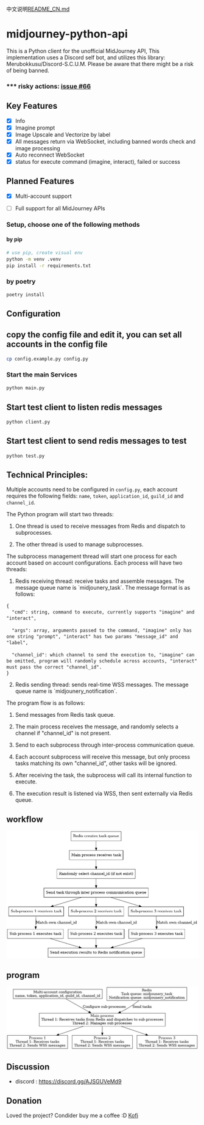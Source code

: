中文说明[README_CN.md](README_CN.md)
# midjourney-python-api
This is a Python client for the unofficial MidJourney API, This implementation uses a Discord self bot, and utilizes this library: Merubokkusu/Discord-S.C.U.M. Please be aware that there might be a risk of being banned.


### *** risky actions: [issue #66](https://github.com/Merubokkusu/Discord-S.C.U.M/issues/66#issue-876713938)

## Key Features
- [x] Info
- [x] Imagine prompt
- [x] Image Upscale and Vectorize by label
- [x] All messages return via WebSocket, including banned words check and image processing
- [x] Auto reconnect WebSocket
- [x] status for execute command (imagine, interact), failed or success

## Planned Features
- [x] Multi-account support
- [ ] Full support for all MidJourney APIs


### Setup, choose one of the following methods

#### by pip
```bash
# use pip, create visual env
python -m venv .venv 
pip install -r requirements.txt
```


### by poetry
```bash
poetry install
```

## Configuration

## copy the config file and edit it, you can set all accounts in the config file
```bash
cp config.example.py config.py
```

### Start the main Services

```python
python main.py
```

## Start test client to listen redis messages

```python
python client.py
```

## Start test client to send redis messages to test

```python
python test.py
```

## Technical Principles:

Multiple accounts need to be configured in `config.py`, each account requires the following fields: `name`, `token`, `application_id`, `guild_id` and `channel_id`.

The Python program will start two threads:

1. One thread is used to receive messages from Redis and dispatch to subprocesses.

2. The other thread is used to manage subprocesses.

The subprocess management thread will start one process for each account based on account configurations. Each process will have two threads:

1. Redis receiving thread: receive tasks and assemble messages. The message queue name is \`midjounery_task\`. The message format is as follows:

```
{
  "cmd": string, command to execute, currently supports "imagine" and "interact",

  "args": array, arguments passed to the command, "imagine" only has one string "prompt", "interact" has two params "message_id" and "label",

  "channel_id": which channel to send the execution to, "imagine" can be omitted, program will randomly schedule across accounts, "interact" must pass the correct "channel_id".
}
```

2. Redis sending thread: sends real-time WSS messages. The message queue name is \`midjounery_notification\`.

The program flow is as follows:

1. Send messages from Redis task queue.

2. The main process receives the message, and randomly selects a channel if "channel_id" is not present.

3. Send to each subprocess through inter-process communication queue.

4. Each account subprocess will receive this message, but only process tasks matching its own "channel_id", other tasks will be ignored.

5. After receiving the task, the subprocess will call its internal function to execute.

6. The execution result is listened via WSS, then sent externally via Redis queue.


## workflow
![workflow](chart/flow.jpg)

## program
![program](chart/program.jpg)


## Discussion
- discord : https://discord.gg/AJSGUVeMd9

## Donation
Loved the project? Condider buy me a coffee :D [Kofi](https://ko-fi.com/ezioruan)
